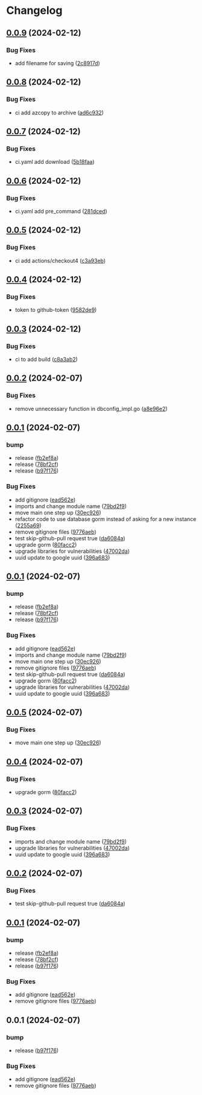 # Changelog

## [0.0.9](https://github.com/oktayalizada/flight-search/compare/v0.0.8...v0.0.9) (2024-02-12)


### Bug Fixes

* add filename for saving ([2c8917d](https://github.com/oktayalizada/flight-search/commit/2c8917daf0920c1ad43fe2fb8d30618fc07d5b28))

## [0.0.8](https://github.com/oktayalizada/flight-search/compare/v0.0.7...v0.0.8) (2024-02-12)


### Bug Fixes

* ci add azcopy to archive ([ad6c932](https://github.com/oktayalizada/flight-search/commit/ad6c9326a168de947cd48bd94a115f4606a637c3))

## [0.0.7](https://github.com/oktayalizada/flight-search/compare/v0.0.6...v0.0.7) (2024-02-12)


### Bug Fixes

* ci.yaml add download ([5b18faa](https://github.com/oktayalizada/flight-search/commit/5b18faaf0798169e03c81498a8e593f6b19ca5e2))

## [0.0.6](https://github.com/oktayalizada/flight-search/compare/v0.0.5...v0.0.6) (2024-02-12)


### Bug Fixes

* ci.yaml add pre_command ([281dced](https://github.com/oktayalizada/flight-search/commit/281dced174e9315dabc334b280785f2cd32f7b67))

## [0.0.5](https://github.com/oktayalizada/flight-search/compare/v0.0.4...v0.0.5) (2024-02-12)


### Bug Fixes

* ci add actions/checkout4 ([c3a93eb](https://github.com/oktayalizada/flight-search/commit/c3a93eb2c1c32c1c98bce6ef93ddc3d03073824e))

## [0.0.4](https://github.com/oktayalizada/flight-search/compare/v0.0.3...v0.0.4) (2024-02-12)


### Bug Fixes

* token to github-token ([9582de9](https://github.com/oktayalizada/flight-search/commit/9582de924a2e2f7bc206f489e497668a20e67b81))

## [0.0.3](https://github.com/oktayalizada/flight-search/compare/v0.0.2...v0.0.3) (2024-02-12)


### Bug Fixes

* ci to add build ([c8a3ab2](https://github.com/oktayalizada/flight-search/commit/c8a3ab2d2356a0a19b0fbc4ec89295a3dbeda13a))

## [0.0.2](https://github.com/oktayalizada/flight-search/compare/v0.0.1...v0.0.2) (2024-02-07)


### Bug Fixes

* remove unnecessary function in dbconfig_impl.go ([a8e96e2](https://github.com/oktayalizada/flight-search/commit/a8e96e27be710da38ca324d1cfe6a0a735d6401d))

## [0.0.1](https://github.com/oktayalizada/flight-search/compare/v0.0.1...v0.0.1) (2024-02-07)


### bump

* release ([fb2ef8a](https://github.com/oktayalizada/flight-search/commit/fb2ef8ad61dc20787df3218cfd7d3c449cd7fb6b))
* release ([78bf2cf](https://github.com/oktayalizada/flight-search/commit/78bf2cfcc110a2f7133d6a91eac56d156d0f61e5))
* release ([b97f176](https://github.com/oktayalizada/flight-search/commit/b97f17615fea6c8906d89fd640fa8a3594648a5c))


### Bug Fixes

* add gitignore ([ead562e](https://github.com/oktayalizada/flight-search/commit/ead562e300934abf9d76cde02c079646e08f7334))
* imports and change module name ([79bd2f9](https://github.com/oktayalizada/flight-search/commit/79bd2f9b89571699710cf60fee3fb0f6cc1ac3cb))
* move main one step up ([30ec926](https://github.com/oktayalizada/flight-search/commit/30ec9268bea9da202af8f46cccebc0a8b5c383ce))
* refactor code to use database gorm instead of asking for a new instance ([2255a69](https://github.com/oktayalizada/flight-search/commit/2255a690a29b9ecec8e46a30946d5df37a81cd1f))
* remove gitignore files ([9776aeb](https://github.com/oktayalizada/flight-search/commit/9776aebeb81e503b3df7b6ecf6a0724cd11e6df5))
* test skip-github-pull request true ([da6084a](https://github.com/oktayalizada/flight-search/commit/da6084ac8a2fd3deb6dfe0e6788ae6cd4b318185))
* upgrade gorm ([80facc2](https://github.com/oktayalizada/flight-search/commit/80facc24f03876556d15664d4cb10470eacb1587))
* upgrade libraries for vulnerabilities ([47002da](https://github.com/oktayalizada/flight-search/commit/47002dab1addf0ca21b89b97ffe7e553c9c2040d))
* uuid update to google uuid ([396a683](https://github.com/oktayalizada/flight-search/commit/396a683d80a7b315f377eb01b6db4c8a8468cf66))

## [0.0.1](https://github.com/oktayalizada/flight-search/compare/v0.0.5...v0.0.1) (2024-02-07)


### bump

* release ([fb2ef8a](https://github.com/oktayalizada/flight-search/commit/fb2ef8ad61dc20787df3218cfd7d3c449cd7fb6b))
* release ([78bf2cf](https://github.com/oktayalizada/flight-search/commit/78bf2cfcc110a2f7133d6a91eac56d156d0f61e5))
* release ([b97f176](https://github.com/oktayalizada/flight-search/commit/b97f17615fea6c8906d89fd640fa8a3594648a5c))


### Bug Fixes

* add gitignore ([ead562e](https://github.com/oktayalizada/flight-search/commit/ead562e300934abf9d76cde02c079646e08f7334))
* imports and change module name ([79bd2f9](https://github.com/oktayalizada/flight-search/commit/79bd2f9b89571699710cf60fee3fb0f6cc1ac3cb))
* move main one step up ([30ec926](https://github.com/oktayalizada/flight-search/commit/30ec9268bea9da202af8f46cccebc0a8b5c383ce))
* remove gitignore files ([9776aeb](https://github.com/oktayalizada/flight-search/commit/9776aebeb81e503b3df7b6ecf6a0724cd11e6df5))
* test skip-github-pull request true ([da6084a](https://github.com/oktayalizada/flight-search/commit/da6084ac8a2fd3deb6dfe0e6788ae6cd4b318185))
* upgrade gorm ([80facc2](https://github.com/oktayalizada/flight-search/commit/80facc24f03876556d15664d4cb10470eacb1587))
* upgrade libraries for vulnerabilities ([47002da](https://github.com/oktayalizada/flight-search/commit/47002dab1addf0ca21b89b97ffe7e553c9c2040d))
* uuid update to google uuid ([396a683](https://github.com/oktayalizada/flight-search/commit/396a683d80a7b315f377eb01b6db4c8a8468cf66))

## [0.0.5](https://github.com/oktayalizada/flight-search/compare/v0.0.4...v0.0.5) (2024-02-07)


### Bug Fixes

* move main one step up ([30ec926](https://github.com/oktayalizada/flight-search/commit/30ec9268bea9da202af8f46cccebc0a8b5c383ce))

## [0.0.4](https://github.com/oktayalizada/flight-search/compare/v0.0.3...v0.0.4) (2024-02-07)


### Bug Fixes

* upgrade gorm ([80facc2](https://github.com/oktayalizada/flight-search/commit/80facc24f03876556d15664d4cb10470eacb1587))

## [0.0.3](https://github.com/oktayalizada/flight-search/compare/v0.0.2...v0.0.3) (2024-02-07)


### Bug Fixes

* imports and change module name ([79bd2f9](https://github.com/oktayalizada/flight-search/commit/79bd2f9b89571699710cf60fee3fb0f6cc1ac3cb))
* upgrade libraries for vulnerabilities ([47002da](https://github.com/oktayalizada/flight-search/commit/47002dab1addf0ca21b89b97ffe7e553c9c2040d))
* uuid update to google uuid ([396a683](https://github.com/oktayalizada/flight-search/commit/396a683d80a7b315f377eb01b6db4c8a8468cf66))

## [0.0.2](https://github.com/oktayalizada/flight-search/compare/v0.0.1...v0.0.2) (2024-02-07)


### Bug Fixes

* test skip-github-pull request true ([da6084a](https://github.com/oktayalizada/flight-search/commit/da6084ac8a2fd3deb6dfe0e6788ae6cd4b318185))

## [0.0.1](https://github.com/oktayalizada/flight-search/compare/v0.0.1...v0.0.1) (2024-02-07)


### bump

* release ([fb2ef8a](https://github.com/oktayalizada/flight-search/commit/fb2ef8ad61dc20787df3218cfd7d3c449cd7fb6b))
* release ([78bf2cf](https://github.com/oktayalizada/flight-search/commit/78bf2cfcc110a2f7133d6a91eac56d156d0f61e5))
* release ([b97f176](https://github.com/oktayalizada/flight-search/commit/b97f17615fea6c8906d89fd640fa8a3594648a5c))


### Bug Fixes

* add gitignore ([ead562e](https://github.com/oktayalizada/flight-search/commit/ead562e300934abf9d76cde02c079646e08f7334))
* remove gitignore files ([9776aeb](https://github.com/oktayalizada/flight-search/commit/9776aebeb81e503b3df7b6ecf6a0724cd11e6df5))

## 0.0.1 (2024-02-07)


### bump

* release ([b97f176](https://github.com/oktayalizada/flight-search/commit/b97f17615fea6c8906d89fd640fa8a3594648a5c))


### Bug Fixes

* add gitignore ([ead562e](https://github.com/oktayalizada/flight-search/commit/ead562e300934abf9d76cde02c079646e08f7334))
* remove gitignore files ([9776aeb](https://github.com/oktayalizada/flight-search/commit/9776aebeb81e503b3df7b6ecf6a0724cd11e6df5))
